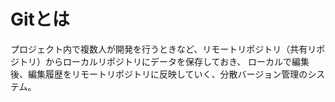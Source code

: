 # Gitとは
プロジェクト内で複数人が開発を行うときなど、リモートリポジトリ（共有リポジトリ）からローカルリポジトリにデータを保存しておき、
ローカルで編集後、編集履歴をリモートリポジトリに反映していく、分散バージョン管理のシステム。
